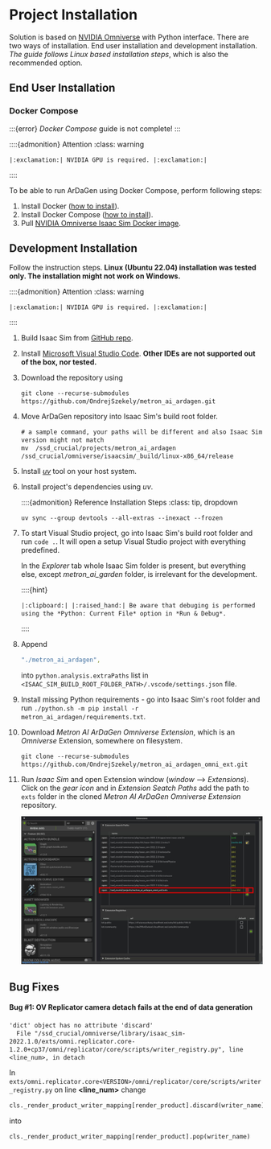 # Project Installation

Solution is based on [NVIDIA Omniverse](https://developer.nvidia.com/nvidia-omniverse-platform) with Python interface.
There are two ways of installation. End user installation and development installation. *The guide follows Linux based
installation steps*, which is also the recommended option.

## End User Installation

### Docker Compose

:::{error}
*Docker Compose* guide is not complete!
:::

::::{admonition} Attention
:class: warning

```{eval-rst}
|:exclamation:| NVIDIA GPU is required. |:exclamation:|
```

::::

To be able to run ArDaGen using Docker Compose, perform following steps:

1. Install Docker ([how to install](https://docs.docker.com/get-docker/)).
2. Install Docker Compose ([how to install](https://docs.docker.com/compose/install/)).
3. Pull [NVIDIA Omniverse Isaac Sim Docker image](https://catalog.ngc.nvidia.com/orgs/nvidia/containers/isaac-sim).

## Development Installation

Follow the instruction steps.
**Linux (Ubuntu 22.04) installation was tested only. The installation might not work on Windows.**

::::{admonition} Attention
:class: warning

```{eval-rst}
|:exclamation:| NVIDIA GPU is required. |:exclamation:|
```

::::

1. Build Isaac Sim from [GitHub repo](https://github.com/isaac-sim/IsaacSim).

2. Install [Microsoft Visual Studio Code](https://code.visualstudio.com/).
**Other IDEs are not supported out of the box, nor tested.**

3. Download the repository using

    ```shell
    git clone --recurse-submodules https://github.com/OndrejSzekely/metron_ai_ardagen.git
    ```

4. Move ArDaGen repository into Isaac Sim's build root folder.

    ```shell
    # a sample command, your paths will be different and also Isaac Sim version might not match
    mv  /ssd_crucial/projects/metron_ai_ardagen /ssd_crucial/omniverse/isaacsim/_build/linux-x86_64/release
    ```

5. Install [*uv*](https://docs.astral.sh/uv/) tool on your host system.

6. Install project's dependencies using *uv*.

    ::::{admonition} Reference Installation Steps
    :class: tip, dropdown

    ```shell
    uv sync --group devtools --all-extras --inexact --frozen
    ```

7. To start Visual Studio project, go into Isaac Sim's build root folder and run `code .`. It will open a setup Visual
Studio project with everything predefined.

    In the *Explorer* tab whole Isaac Sim folder is present, but everything else, except *metron_ai_garden* folder,
    is irrelevant for the development.

    ::::{hint}

    ```{eval-rst}
    |:clipboard:| |:raised_hand:| Be aware that debuging is performed using the *Python: Current File* option in *Run & Debug*.
    ```

    ::::

8. Append

    ```yaml
    "./metron_ai_ardagen",
    ```

    into `python.analysis.extraPaths` list in
    `<ISAAC_SIM_BUILD_ROOT_FOLDER_PATH>/.vscode/settings.json` file.

9. Install missing Python requirements - go into Isaac Sim's root folder and run
`./python.sh -m pip install -r metron_ai_ardagen/requirements.txt`.

10. Download *Metron AI ArDaGen Omniverse Extension*, which is an *Omniverse* Extension, somewhere on filesystem.

    ```shell
    git clone --recurse-submodules https://github.com/OndrejSzekely/metron_ai_ardagen_omni_ext.git
    ```

11. Run *Isaac Sim* and open Extension window (*window* ⟶ *Extensions*). Click on the *gear icon*
    and in *Extension Seatch Paths* add the path to `exts` folder in the cloned
    *Metron AI ArDaGen Omniverse Extension* repository.

    ![Installation of Metron AI ArDaGen OV Extension](imgs/metron_ai_ardagen_extension_installation.jpg)

## Bug Fixes

#### Bug #1: OV Replicator camera detach fails at the end of data generation

```shell
'dict' object has no attribute 'discard'
  File "/ssd_crucial/omniverse/library/isaac_sim-2022.1.0/exts/omni.replicator.core-1.2.0+cp37/omni/replicator/core/scripts/writer_registry.py", line <line_num>, in detach
```

In `exts/omni.replicator.core<VERSION>/omni/replicator/core/scripts/writer_registry.py` on line **<line_num>** change

```python
cls._render_product_writer_mapping[render_product].discard(writer_name)
```

into

```python
cls._render_product_writer_mapping[render_product].pop(writer_name)
```
